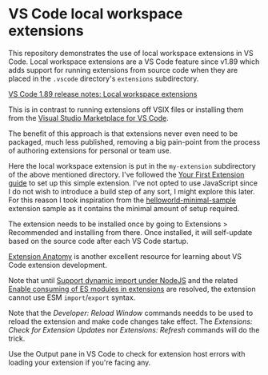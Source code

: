 # VS Code local workspace extensions

This repository demonstrates the use of local workspace extensions in VS Code.
Local workspace extensions are a VS Code feature since v1.89 which adds support
for running extensions from source code when they are placed in the `.vscode`
directory's `extensions` subdirectory.

[VS Code 1.89 release notes: Local workspace extensions](https://code.visualstudio.com/updates/v1_89#_local-workspace-extensions)

This is in contrast to running extensions off VSIX files or installing them from
the [Visual Studio Marketplace for VS Code](https://marketplace.visualstudio.com/vscode).

The benefit of this approach is that extensions never even need to be packaged,
much less published, removing a big pain-point from the process of authoring
extensions for personal or team use.

Here the local workspace extension is put in the `my-extension` subdirectory of
the above mentioned directory.
I've followed the [Your First Extension guide](https://code.visualstudio.com/updates/v1_89#_local-workspace-extensions)
to set up this simple extension.
I've not opted to use JavaScript since I do not wish to introduce a build step
of any sort, I might explore this later.
For this reason I took inspiration from the [helloworld-minimal-sample](https://github.com/microsoft/vscode-extension-samples/tree/main/helloworld-minimal-sample)
extension sample as it contains the minimal amount of setup required.

The extension needs to be installed once by going to Extensions > Recommended
and installing from there.
Once installed, it will self-update based on the source code after each VS Code
startup.

[Extension Anatomy](https://code.visualstudio.com/api/get-started/extension-anatomy)
is another excellent resource for learning about VS Code extension development.

Note that until [Support dynamic import under NodeJS](https://github.com/microsoft/vscode-loader/issues/36)
and the related [Enable consuming of ES modules in extensions](https://github.com/microsoft/vscode/issues/130367)
are resolved, the extension cannot use ESM `import`/`export` syntax.

Note that the *Developer: Reload Window* commands needds to be used to reload
the extension and make code changes take effect.
The *Extensions: Check for Extension Updates* nor *Extensions: Refresh* commands
will do the trick.

Use the Output pane in VS Code to check for extension host errors with loading
your extension if you're facing any.
